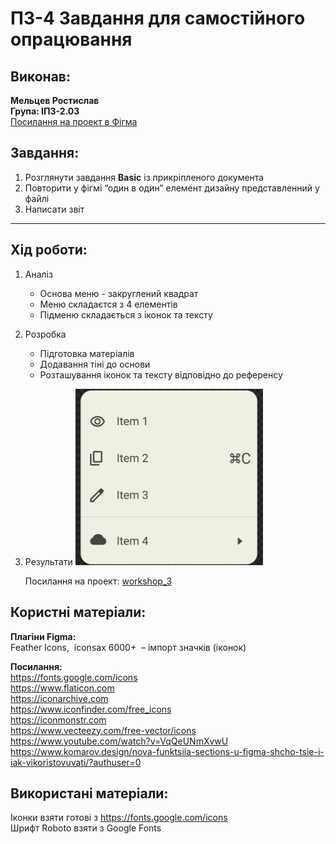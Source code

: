# ПЗ-4 Завдання для самостійного опрацювання

## Виконав:  
**Мельцев Ростислав**  
**Група: ІПЗ-2.03**  
[Посилання на проект в Фігма](https://www.figma.com/design/0AJa4x3C8MY1dDswO5pEeT/Untitled?node-id=0-1&t=RKlKTCW77yMeXaik-1)

## Завдання:
1. Розглянути завдання **Basic** із прикріпленого документа
2. Повторити у фігмі “один в один” елемент дизайну представленний у файлі
3. Написати звіт

---

## Хід роботи:
1. Аналіз
    - Основа меню - закруглений квадрат
    - Меню складаєтся з 4 елементів
    - Підменю складається з іконок та тексту
    
2. Розробка
    - Підготовка матеріалів
    - Додавання тіні до основи
    - Розташування іконок та тексту відповідно до референсу
3. Результати
     <img src="images/Maket.jpg" width="300px" /> 

    Посилання на проект: [workshop_3](https://www.figma.com/design/0AJa4x3C8MY1dDswO5pEeT/Untitled?node-id=0-1&t=RKlKTCW77yMeXaik-1)

## Користні матеріали:
**Плагіни Figma:**   
Feather Icons,  iconsax 6000+  – імпорт значків (іконок)  

**Посилання:**  
https://fonts.google.com/icons  
https://www.flaticon.com  
https://iconarchive.com  
https://www.iconfinder.com/free_icons  
https://iconmonstr.com  
https://www.vecteezy.com/free-vector/icons  
https://www.youtube.com/watch?v=VqQeUNmXvwU  
https://www.komarov.design/nova-funktsiia-sections-u-figma-shcho-tsie-i-iak-vikoristovuvati/?authuser=0

## Використані матеріали:  
Іконки взяти готові з https://fonts.google.com/icons  
Шрифт Roboto взяти з Google Fonts